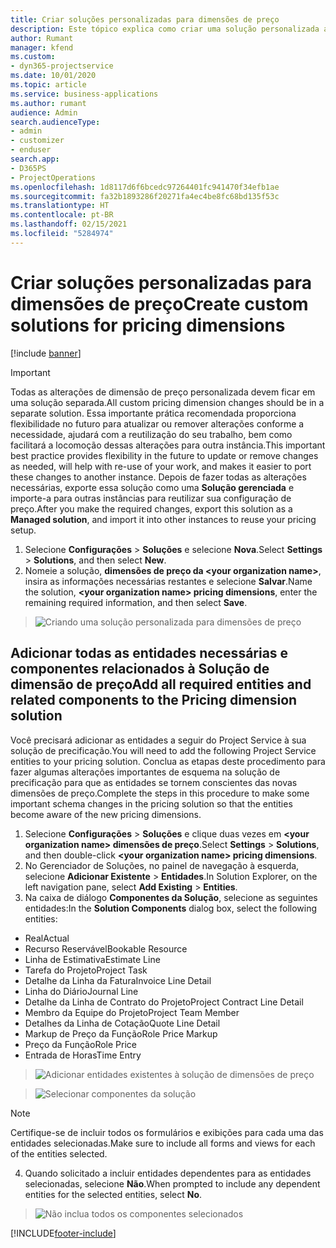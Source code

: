 ```yaml
---
title: Criar soluções personalizadas para dimensões de preço
description: Este tópico explica como criar uma solução personalizada ao criar dimensões de preço personalizadas.
author: Rumant
manager: kfend
ms.custom:
- dyn365-projectservice
ms.date: 10/01/2020
ms.topic: article
ms.service: business-applications
ms.author: rumant
audience: Admin
search.audienceType:
- admin
- customizer
- enduser
search.app:
- D365PS
- ProjectOperations
ms.openlocfilehash: 1d8117d6f6bcedc97264401fc941470f34efb1ae
ms.sourcegitcommit: fa32b1893286f20271fa4ec4be8fc68bd135f53c
ms.translationtype: HT
ms.contentlocale: pt-BR
ms.lasthandoff: 02/15/2021
ms.locfileid: "5284974"
---
```

# <a name="create-custom-solutions-for-pricing-dimensions"></a><span data-ttu-id="fcadd-103">Criar soluções personalizadas para dimensões de preço</span><span class="sxs-lookup"><span data-stu-id="fcadd-103">Create custom solutions for pricing dimensions</span></span>

[!include [banner](../includes/psa-now-project-operations.md)]

> [!IMPORTANT]
> <span data-ttu-id="fcadd-104">Todas as alterações de dimensão de preço personalizada devem ficar em uma solução separada.</span><span class="sxs-lookup"><span data-stu-id="fcadd-104">All custom pricing dimension changes should be in a separate solution.</span></span> <span data-ttu-id="fcadd-105">Essa importante prática recomendada proporciona flexibilidade no futuro para atualizar ou remover alterações conforme a necessidade, ajudará com a reutilização do seu trabalho, bem como facilitará a locomoção dessas alterações para outra instância.</span><span class="sxs-lookup"><span data-stu-id="fcadd-105">This important best practice provides flexibility in the future to update or remove changes as needed, will help with re-use of your work, and makes it easier to port these changes to another instance.</span></span> <span data-ttu-id="fcadd-106">Depois de fazer todas as alterações necessárias, exporte essa solução como uma **Solução gerenciada** e importe-a para outras instâncias para reutilizar sua configuração de preço.</span><span class="sxs-lookup"><span data-stu-id="fcadd-106">After you make the required changes, export this solution as a **Managed solution**, and import it into other instances to reuse your pricing setup.</span></span>

1. <span data-ttu-id="fcadd-107">Selecione **Configurações** > **Soluções** e selecione **Nova**.</span><span class="sxs-lookup"><span data-stu-id="fcadd-107">Select **Settings** > **Solutions**, and then select **New**.</span></span> 
2. <span data-ttu-id="fcadd-108">Nomeie a solução, **dimensões de preço da \<your organization name>**, insira as informações necessárias restantes e selecione **Salvar**.</span><span class="sxs-lookup"><span data-stu-id="fcadd-108">Name the solution, **\<your organization name> pricing dimensions**, enter the remaining required information, and then select **Save**.</span></span>

> ![Criando uma solução personalizada para dimensões de preço](media/Creation-of-custom-pricing-dimension-solution.PNG)
  
## <a name="add-all-required-entities-and-related-components-to-the-pricing-dimension-solution"></a><span data-ttu-id="fcadd-110">Adicionar todas as entidades necessárias e componentes relacionados à Solução de dimensão de preço</span><span class="sxs-lookup"><span data-stu-id="fcadd-110">Add all required entities and related components to the Pricing dimension solution</span></span>
<span data-ttu-id="fcadd-111">Você precisará adicionar as entidades a seguir do Project Service à sua solução de precificação.</span><span class="sxs-lookup"><span data-stu-id="fcadd-111">You will need to add the following Project Service entities to your pricing solution.</span></span> <span data-ttu-id="fcadd-112">Conclua as etapas deste procedimento para fazer algumas alterações importantes de esquema na solução de precificação para que as entidades se tornem conscientes das novas dimensões de preço.</span><span class="sxs-lookup"><span data-stu-id="fcadd-112">Complete the steps in this procedure to make some important schema changes in the pricing solution so that the entities become aware of the new pricing dimensions.</span></span>

1. <span data-ttu-id="fcadd-113">Selecione **Configurações** > **Soluções** e clique duas vezes em **\<your organization name> dimensões de preço**.</span><span class="sxs-lookup"><span data-stu-id="fcadd-113">Select **Settings** > **Solutions**, and then double-click **\<your organization name> pricing dimensions**.</span></span> 
2. <span data-ttu-id="fcadd-114">No Gerenciador de Soluções, no painel de navegação à esquerda, selecione **Adicionar Existente** > **Entidades**.</span><span class="sxs-lookup"><span data-stu-id="fcadd-114">In Solution Explorer, on the left navigation pane, select **Add Existing** > **Entities**.</span></span>
3. <span data-ttu-id="fcadd-115">Na caixa de diálogo **Componentes da Solução**, selecione as seguintes entidades:</span><span class="sxs-lookup"><span data-stu-id="fcadd-115">In the **Solution Components** dialog box, select the following entities:</span></span>

- <span data-ttu-id="fcadd-116">Real</span><span class="sxs-lookup"><span data-stu-id="fcadd-116">Actual</span></span>
- <span data-ttu-id="fcadd-117">Recurso Reservável</span><span class="sxs-lookup"><span data-stu-id="fcadd-117">Bookable Resource</span></span>
- <span data-ttu-id="fcadd-118">Linha de Estimativa</span><span class="sxs-lookup"><span data-stu-id="fcadd-118">Estimate Line</span></span>
- <span data-ttu-id="fcadd-119">Tarefa do Projeto</span><span class="sxs-lookup"><span data-stu-id="fcadd-119">Project Task</span></span>
- <span data-ttu-id="fcadd-120">Detalhe da Linha da Fatura</span><span class="sxs-lookup"><span data-stu-id="fcadd-120">Invoice Line Detail</span></span>
- <span data-ttu-id="fcadd-121">Linha do Diário</span><span class="sxs-lookup"><span data-stu-id="fcadd-121">Journal Line</span></span>
- <span data-ttu-id="fcadd-122">Detalhe da Linha de Contrato do Projeto</span><span class="sxs-lookup"><span data-stu-id="fcadd-122">Project Contract Line Detail</span></span>
- <span data-ttu-id="fcadd-123">Membro da Equipe do Projeto</span><span class="sxs-lookup"><span data-stu-id="fcadd-123">Project Team Member</span></span>
- <span data-ttu-id="fcadd-124">Detalhes da Linha de Cotação</span><span class="sxs-lookup"><span data-stu-id="fcadd-124">Quote Line Detail</span></span>
- <span data-ttu-id="fcadd-125">Markup de Preço da Função</span><span class="sxs-lookup"><span data-stu-id="fcadd-125">Role Price Markup</span></span>
- <span data-ttu-id="fcadd-126">Preço da Função</span><span class="sxs-lookup"><span data-stu-id="fcadd-126">Role Price</span></span> 
- <span data-ttu-id="fcadd-127">Entrada de Horas</span><span class="sxs-lookup"><span data-stu-id="fcadd-127">Time Entry</span></span> 

> ![Adicionar entidades existentes à solução de dimensões de preço](media/Existing-entities-to-PD-solution.png)

> ![Selecionar componentes da solução](media/Dimension-Components.png)

> [!NOTE]
> <span data-ttu-id="fcadd-130">Certifique-se de incluir todos os formulários e exibições para cada uma das entidades selecionadas.</span><span class="sxs-lookup"><span data-stu-id="fcadd-130">Make sure to include all forms and views for each of the entities selected.</span></span>

4. <span data-ttu-id="fcadd-131">Quando solicitado a incluir entidades dependentes para as entidades selecionadas, selecione **Não**.</span><span class="sxs-lookup"><span data-stu-id="fcadd-131">When prompted to include any dependent entities for the selected entities, select **No**.</span></span>

> ![Não inclua todos os componentes selecionados](media/Do-not-include-required.png)




[!INCLUDE[footer-include](../includes/footer-banner.md)]